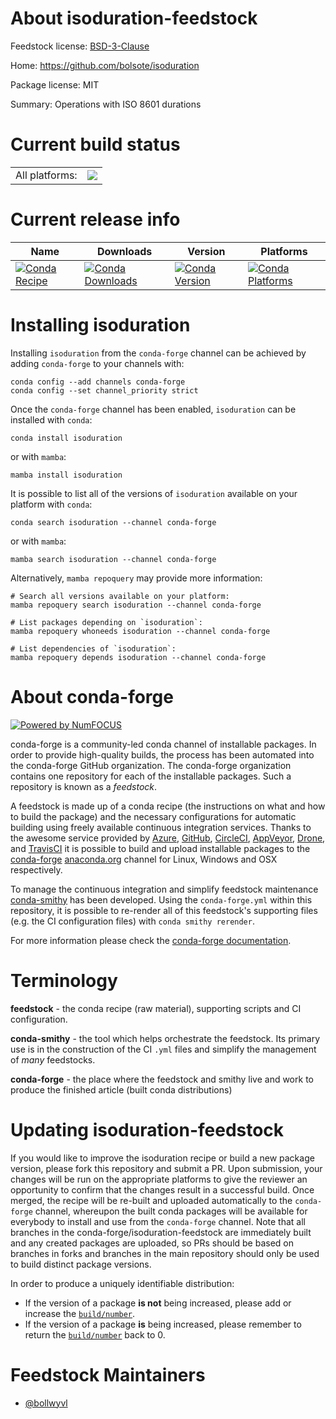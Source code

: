 About isoduration-feedstock
===========================

Feedstock license: [BSD-3-Clause](https://github.com/conda-forge/isoduration-feedstock/blob/main/LICENSE.txt)

Home: https://github.com/bolsote/isoduration

Package license: MIT

Summary: Operations with ISO 8601 durations

Current build status
====================


<table><tr><td>All platforms:</td>
    <td>
      <a href="https://dev.azure.com/conda-forge/feedstock-builds/_build/latest?definitionId=14716&branchName=main">
        <img src="https://dev.azure.com/conda-forge/feedstock-builds/_apis/build/status/isoduration-feedstock?branchName=main">
      </a>
    </td>
  </tr>
</table>

Current release info
====================

| Name | Downloads | Version | Platforms |
| --- | --- | --- | --- |
| [![Conda Recipe](https://img.shields.io/badge/recipe-isoduration-green.svg)](https://anaconda.org/conda-forge/isoduration) | [![Conda Downloads](https://img.shields.io/conda/dn/conda-forge/isoduration.svg)](https://anaconda.org/conda-forge/isoduration) | [![Conda Version](https://img.shields.io/conda/vn/conda-forge/isoduration.svg)](https://anaconda.org/conda-forge/isoduration) | [![Conda Platforms](https://img.shields.io/conda/pn/conda-forge/isoduration.svg)](https://anaconda.org/conda-forge/isoduration) |

Installing isoduration
======================

Installing `isoduration` from the `conda-forge` channel can be achieved by adding `conda-forge` to your channels with:

```
conda config --add channels conda-forge
conda config --set channel_priority strict
```

Once the `conda-forge` channel has been enabled, `isoduration` can be installed with `conda`:

```
conda install isoduration
```

or with `mamba`:

```
mamba install isoduration
```

It is possible to list all of the versions of `isoduration` available on your platform with `conda`:

```
conda search isoduration --channel conda-forge
```

or with `mamba`:

```
mamba search isoduration --channel conda-forge
```

Alternatively, `mamba repoquery` may provide more information:

```
# Search all versions available on your platform:
mamba repoquery search isoduration --channel conda-forge

# List packages depending on `isoduration`:
mamba repoquery whoneeds isoduration --channel conda-forge

# List dependencies of `isoduration`:
mamba repoquery depends isoduration --channel conda-forge
```


About conda-forge
=================

[![Powered by
NumFOCUS](https://img.shields.io/badge/powered%20by-NumFOCUS-orange.svg?style=flat&colorA=E1523D&colorB=007D8A)](https://numfocus.org)

conda-forge is a community-led conda channel of installable packages.
In order to provide high-quality builds, the process has been automated into the
conda-forge GitHub organization. The conda-forge organization contains one repository
for each of the installable packages. Such a repository is known as a *feedstock*.

A feedstock is made up of a conda recipe (the instructions on what and how to build
the package) and the necessary configurations for automatic building using freely
available continuous integration services. Thanks to the awesome service provided by
[Azure](https://azure.microsoft.com/en-us/services/devops/), [GitHub](https://github.com/),
[CircleCI](https://circleci.com/), [AppVeyor](https://www.appveyor.com/),
[Drone](https://cloud.drone.io/welcome), and [TravisCI](https://travis-ci.com/)
it is possible to build and upload installable packages to the
[conda-forge](https://anaconda.org/conda-forge) [anaconda.org](https://anaconda.org/)
channel for Linux, Windows and OSX respectively.

To manage the continuous integration and simplify feedstock maintenance
[conda-smithy](https://github.com/conda-forge/conda-smithy) has been developed.
Using the ``conda-forge.yml`` within this repository, it is possible to re-render all of
this feedstock's supporting files (e.g. the CI configuration files) with ``conda smithy rerender``.

For more information please check the [conda-forge documentation](https://conda-forge.org/docs/).

Terminology
===========

**feedstock** - the conda recipe (raw material), supporting scripts and CI configuration.

**conda-smithy** - the tool which helps orchestrate the feedstock.
                   Its primary use is in the construction of the CI ``.yml`` files
                   and simplify the management of *many* feedstocks.

**conda-forge** - the place where the feedstock and smithy live and work to
                  produce the finished article (built conda distributions)


Updating isoduration-feedstock
==============================

If you would like to improve the isoduration recipe or build a new
package version, please fork this repository and submit a PR. Upon submission,
your changes will be run on the appropriate platforms to give the reviewer an
opportunity to confirm that the changes result in a successful build. Once
merged, the recipe will be re-built and uploaded automatically to the
`conda-forge` channel, whereupon the built conda packages will be available for
everybody to install and use from the `conda-forge` channel.
Note that all branches in the conda-forge/isoduration-feedstock are
immediately built and any created packages are uploaded, so PRs should be based
on branches in forks and branches in the main repository should only be used to
build distinct package versions.

In order to produce a uniquely identifiable distribution:
 * If the version of a package **is not** being increased, please add or increase
   the [``build/number``](https://docs.conda.io/projects/conda-build/en/latest/resources/define-metadata.html#build-number-and-string).
 * If the version of a package **is** being increased, please remember to return
   the [``build/number``](https://docs.conda.io/projects/conda-build/en/latest/resources/define-metadata.html#build-number-and-string)
   back to 0.

Feedstock Maintainers
=====================

* [@bollwyvl](https://github.com/bollwyvl/)

